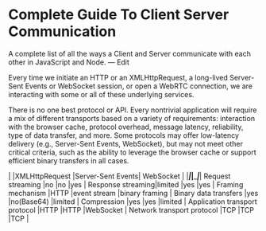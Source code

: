 # Complete Guide To Client Server Communication

A complete list of all the ways a Client and Server communicate with each other in JavaScript and Node. — Edit

Every time we initiate an HTTP or an XMLHttpRequest, a long-lived Server-Sent Events or WebSocket session, or open a WebRTC connection, we are interacting with some or all of these underlying services.

There is no one best protocol or API. Every nontrivial application will require a mix of different transports based on a variety of requirements: interaction with the browser cache, protocol overhead, message latency, reliability, type of data transfer, and more. Some protocols may offer low-latency delivery (e.g., Server-Sent Events, WebSocket), but may not meet other critical criteria, such as the ability to leverage the browser cache or support efficient binary transfers in all cases.

|                 |XMLHttpRequest |Server-Sent Events| WebSocket     |
|_________________|_______________|__________________|_______________|
Request streaming |no             |no                |yes            |
Response streaming|limited        |yes               |yes            |
Framing mechanism |HTTP           |event stream      |binary framing |
Binary data transfers |yes        |no(Base64)        |limited        |
Compression       |yes            |yes               |limited        |
Application transport protocol |HTTP        |HTTP                |WebSocket        |
Network transport protocol |TCP             |TCP                |TCP        |

